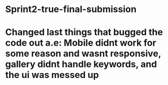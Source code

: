 ﻿# Sprint2-true-final-submission
 # Changed last things that bugged the code out a.e: Mobile didnt work for some reason and wasnt responsive, gallery didnt handle keywords, and the ui was messed up
